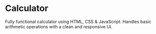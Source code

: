 # Calculator
Fully functional calculator using HTML, CSS &amp; JavaScript. Handles basic arithmetic operations with a clean and responsive UI.
